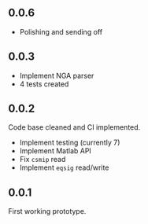 ## 0.0.6

- Polishing and sending off

## 0.0.3

- Implement NGA parser
- 4 tests created

## 0.0.2

Code base cleaned and CI implemented.

- Implement testing (currently 7)
- Implement Matlab API
- Fix `csmip` read
- Implement `eqsig` read/write


## 0.0.1

First working prototype.

